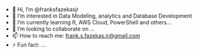 - 👋 Hi, I’m @franksfazekasjr
- 👀 I’m interested in Data Modeling, analytics and Database Development
- 🌱 I’m currently learning R, AWS Cloud, PowerShell and others...
- 💞️ I’m looking to collaborate on ...
- 📫 How to reach me: frank.s.fazekas.jr@gmail.com
- ⚡ Fun fact: ...

<!---
franksfazekasjr/franksfazekasjr is a ✨ special ✨ repository because its `README.md` (this file) appears on your GitHub profile.
You can click the Preview link to take a look at your changes.
--->
